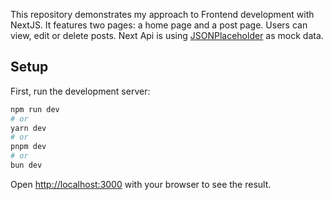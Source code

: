 This repository demonstrates my approach to Frontend development with NextJS.
It features two pages: a home page and a post page. 
Users can view, edit or delete posts. 
Next Api is using [JSONPlaceholder](https://jsonplaceholder.typicode.com/) as mock data.

## Setup

First, run the development server:

```bash
npm run dev
# or
yarn dev
# or
pnpm dev
# or
bun dev
```

Open [http://localhost:3000](http://localhost:3000) with your browser to see the result.
